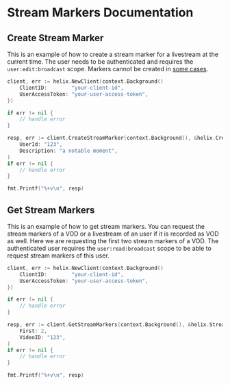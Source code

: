# Stream Markers Documentation

## Create Stream Marker

This is an example of how to create a stream marker for a livestream at
the current time. The user needs to be authenticated and requires the
`user:edit:broadcast` scope. Markers cannot be created in [some cases](https://dev.twitch.tv/docs/api/reference/#create-stream-marker).

```go
client, err := helix.NewClient(context.Background()
    ClientID:        "your-client-id",
    UserAccessToken: "your-user-access-token",
})

if err != nil {
    // handle error
}

resp, err := client.CreateStreamMarker(context.Background(), &helix.CreateStreamMarkerParams{
    UserId: "123",
    Description: "a notable moment",
)
if err != nil {
    // handle error
}

fmt.Printf("%+v\n", resp)
```

## Get Stream Markers

This is an example of how to get stream markers. You can request the stream markers of
a VOD or a livestream of an user if it is recorded as VOD as well. Here we are
requesting the first two stream markers of a VOD. The authenticated user requires the
`user:read:broadcast` scope to be able to request stream markers of this user.

```go
client, err := helix.NewClient(context.Background()
    ClientID:        "your-client-id",
    UserAccessToken: "your-user-access-token",
})

if err != nil {
    // handle error
}

resp, err := client.GetStreamMarkers(context.Background(), &helix.StreamMarkersParams{
    First: 2,
    VideoID: "123",
)
if err != nil {
    // handle error
}

fmt.Printf("%+v\n", resp)
```
